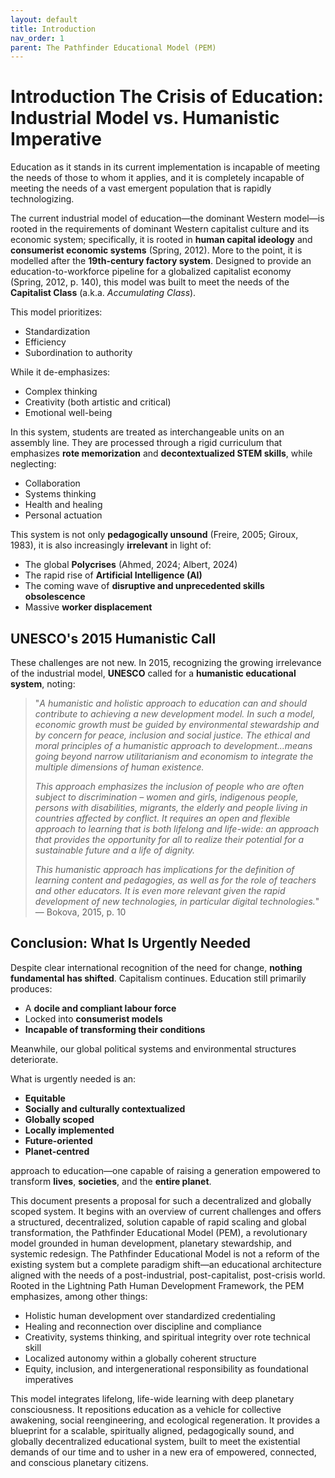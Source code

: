 ```yaml
---
layout: default
title: Introduction
nav_order: 1
parent: The Pathfinder Educational Model (PEM)
---
```


# Introduction The Crisis of Education: Industrial Model vs. Humanistic Imperative

Education as it stands in its current implementation is incapable of meeting the needs of those to whom it applies, and it is completely incapable of meeting the needs of a vast emergent population that is rapidly technologizing.

The current industrial model of education—the dominant Western model—is rooted in the requirements of dominant Western capitalist culture and its economic system; specifically, it is rooted in **human capital ideology** and **consumerist economic systems** (Spring, 2012). More to the point, it is modelled after the **19th-century factory system**. Designed to provide an education-to-workforce pipeline for a globalized capitalist economy (Spring, 2012, p. 140), this model was built to meet the needs of the **Capitalist Class** (a.k.a. *Accumulating Class*).

This model prioritizes:
- Standardization  
- Efficiency  
- Subordination to authority  

While it de-emphasizes:
- Complex thinking  
- Creativity (both artistic and critical)  
- Emotional well-being  

In this system, students are treated as interchangeable units on an assembly line. They are processed through a rigid curriculum that emphasizes **rote memorization** and **decontextualized STEM skills**, while neglecting:
- Collaboration  
- Systems thinking  
- Health and healing  
- Personal actuation  

This system is not only **pedagogically unsound** (Freire, 2005; Giroux, 1983), it is also increasingly **irrelevant** in light of:
- The global **Polycrises** (Ahmed, 2024; Albert, 2024)  
- The rapid rise of **Artificial Intelligence (AI)**  
- The coming wave of **disruptive and unprecedented skills obsolescence**  
- Massive **worker displacement**  

## UNESCO's 2015 Humanistic Call

These challenges are not new. In 2015, recognizing the growing irrelevance of the industrial model, **UNESCO** called for a **humanistic educational system**, noting:

> "*A humanistic and holistic approach to education can and should contribute to achieving a new development model. In such a model, economic growth must be guided by environmental stewardship and by concern for peace, inclusion and social justice. The ethical and moral principles of a humanistic approach to development...means going beyond narrow utilitarianism and economism to integrate the multiple dimensions of human existence.*  
> 
> *This approach emphasizes the inclusion of people who are often subject to discrimination – women and girls, indigenous people, persons with disabilities, migrants, the elderly and people living in countries affected by conflict. It requires an open and flexible approach to learning that is both lifelong and life-wide: an approach that provides the opportunity for all to realize their potential for a sustainable future and a life of dignity.*  
> 
> *This humanistic approach has implications for the definition of learning content and pedagogies, as well as for the role of teachers and other educators. It is even more relevant given the rapid development of new technologies, in particular digital technologies.*"  
> — Bokova, 2015, p. 10

## Conclusion: What Is Urgently Needed

Despite clear international recognition of the need for change, **nothing fundamental has shifted**. Capitalism continues. Education still primarily produces:
- A **docile and compliant labour force**
- Locked into **consumerist models**
- **Incapable of transforming their conditions**

Meanwhile, our global political systems and environmental structures deteriorate.

What is urgently needed is an:
- **Equitable**
- **Socially and culturally contextualized**
- **Globally scoped**
- **Locally implemented**
- **Future-oriented**
- **Planet-centred**  

approach to education—one capable of raising a generation empowered to transform **lives**, **societies**, and the **entire planet**.

This document presents a proposal for such a decentralized and globally scoped system. It begins with an overview of current challenges and offers a structured, decentralized, solution capable of rapid scaling and global transformation, the Pathfinder Educational Model (PEM), a revolutionary model grounded in human development, planetary stewardship, and systemic redesign. The Pathfinder Educational Model is not a reform of the existing system but a complete paradigm shift—an educational architecture aligned with the needs of a post-industrial, post-capitalist, post-crisis world.
Rooted in the Lightning Path Human Development Framework, the PEM emphasizes, among other things:

  - Holistic human development over standardized credentialing
  - Healing and reconnection over discipline and compliance
  - Creativity, systems thinking, and spiritual integrity over rote technical skill
  - Localized autonomy within a globally coherent structure
  - Equity, inclusion, and intergenerational responsibility as foundational imperatives

This model integrates lifelong, life-wide learning with deep planetary consciousness. It repositions education as a vehicle for collective awakening, social reengineering, and ecological regeneration. It provides a blueprint for a scalable, spiritually aligned, pedagogically sound, and globally decentralized educational system, built to meet the existential demands of our time and to usher in a new era of empowered, connected, and conscious planetary citizens.

